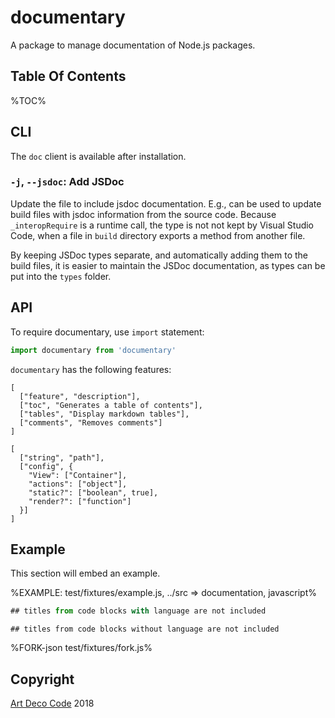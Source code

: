 # documentary

A package to manage documentation of Node.js packages.

## Table Of Contents

%TOC%

## CLI

The `doc` client is available after installation.

### `-j`, `--jsdoc`: Add JSDoc

Update the file to include jsdoc documentation. E.g., can be used to update build files with jsdoc information from the source code. Because `_interopRequire` is a runtime call, the type is not not kept by Visual Studio Code, when a file in `build` directory exports a method from another file.

By keeping JSDoc types separate, and automatically adding them to the build files, it is easier to maintain the JSDoc documentation, as types can be put into the `types` folder.

<!-- ```sh
doc -t input-source.md [-r] [-o output.md]
``` -->

## API

To require documentary, use `import` statement:

```js
import documentary from 'documentary'
```

`documentary` has the following features:

```table
[
  ["feature", "description"],
  ["toc", "Generates a table of contents"],
  ["tables", "Display markdown tables"],
  ["comments", "Removes comments"]
]
```

```#### async runSoftware => string
[
  ["string", "path"],
  ["config", {
    "View": ["Container"],
    "actions": ["object"],
    "static?": ["boolean", true],
    "render?": ["function"]
  }]
]
```

## Example

This section will embed an example.

%EXAMPLE: test/fixtures/example.js, ../src => documentation, javascript%

```js
## titles from code blocks with language are not included
```
```
## titles from code blocks without language are not included
```
<!--
## titles from comments are not included
```
-->

%FORK-json test/fixtures/fork.js%

## Copyright

[Art Deco Code](https://artdeco.bz) 2018
